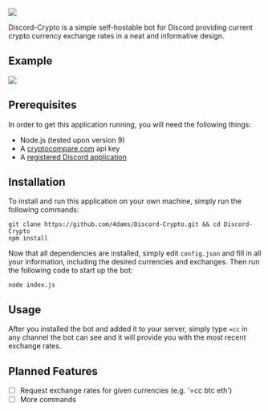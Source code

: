 ![](https://i.4da.ms/dWVXpH.png)

Discord-Crypto is a simple self-hostable bot for Discord providing current crypto currency exchange rates 
in a neat and informative design.

## Example
![](https://i.4da.ms/MM7KR7.png)

## Prerequisites
In order to get this application running, you will need the following things:

- Node.js (tested upon version 9)
- A [cryptocompare.com](https://cryptocompare.com) api key
- A [registered Discord application](https://discordapp.com/developers/applications/)

## Installation
To install and run this application on your own machine, simply run the following commands:

```
git clone https://github.com/4dams/Discord-Crypto.git && cd Discord-Crypto
npm install
```

Now that all dependencies are installed, simply edit `config.json` and fill in all your information, 
including the desired currencies and exchanges. Then run the following code to start up the bot:

```
node index.js
```

## Usage
After you installed the bot and added it to your server, simply type `=cc` in any channel the bot can see
and it will provide you with the most recent exchange rates.

## Planned Features
- [ ] Request exchange rates for given currencies (e.g. '=cc btc eth')
- [ ] More commands

